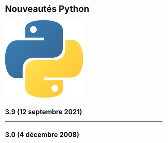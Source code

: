 # Nouveautés Python

![Logo](illustrations/logo-python.png)

## 3.9 (12 septembre 2021)

---

## 3.0 (4 décembre 2008)
